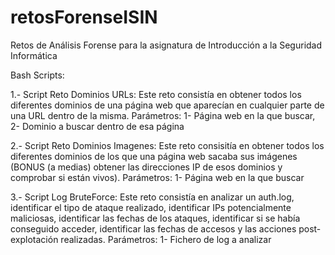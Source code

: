 # retosForenseISIN
Retos de Análisis Forense para la asignatura de Introducción a la Seguridad Informática

Bash Scripts:

1.- Script Reto Dominios URLs: Este reto consistía en obtener todos los diferentes dominios de una página web que aparecían en cualquier parte de una URL dentro de la misma. Parámetros: 1- Página web en la que buscar, 2- Dominio a buscar dentro de esa página

2.- Script Reto Dominios Imagenes: Este reto consisitía en obtener todos los diferentes dominios de los que una página web sacaba sus imágenes (BONUS (a medias) obtener las direcciones IP de esos dominios y comprobar si están vivos). Parámetros: 1- Página web en la que buscar

3.- Script Log BruteForce: Este reto consistía en analizar un auth.log, identificar el tipo de ataque realizado, identificar IPs potencialmente maliciosas, identificar las fechas de los ataques, identificar si se había conseguido acceder, identificar las fechas de accesos y las acciones post-explotación realizadas. Parámetros: 1- Fichero de log a analizar
